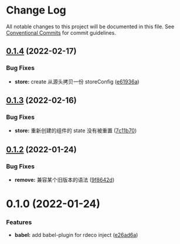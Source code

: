 # Change Log

All notable changes to this project will be documented in this file.
See [Conventional Commits](https://conventionalcommits.org) for commit guidelines.

## [0.1.4](https://github.com/kinop112365362/rdeco/compare/babel-plugin-rdeco@0.1.3...babel-plugin-rdeco@0.1.4) (2022-02-17)


### Bug Fixes

* **store:** create 从源头拷贝一份 storeConfig ([e61936a](https://github.com/kinop112365362/rdeco/commit/e61936a140b8c254b26f3ba78a406012c0e8d3a1))





## [0.1.3](https://github.com/kinop112365362/rdeco/compare/babel-plugin-rdeco@0.1.2...babel-plugin-rdeco@0.1.3) (2022-02-16)


### Bug Fixes

* **store:** 重新创建的组件的 state 没有被重置 ([7c11b70](https://github.com/kinop112365362/rdeco/commit/7c11b701c2bfd41dc57d05e8b559e07be2e01908))





## [0.1.2](https://github.com/kinop112365362/rdeco/compare/babel-plugin-rdeco@0.1.0...babel-plugin-rdeco@0.1.2) (2022-01-24)


### Bug Fixes

* **remove:** 兼容某个旧版本的语法 ([9f8642d](https://github.com/kinop112365362/rdeco/commit/9f8642d0322546c1d03758e8cc346149133d777b))





# 0.1.0 (2022-01-24)


### Features

* **babel:** add babel-plugin for rdeco inject ([e26ad6a](https://github.com/kinop112365362/rdeco/commit/e26ad6a9b9cebd8f570e1bd641eeb5765fd4e26d))
